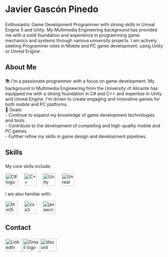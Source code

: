 <h1>Javier Gascón Pinedo</h1>

<h3>

</h3>

<p>Enthusiastic Game Development Programmer with strong skills in Unreal Engine 5 and Unity. My Multimedia Engineering background has provided me with a solid foundation and experience in programming game mechanics and systems through various university projects. I am actively seeking Programmer roles in Mobile and PC game development, using Unity or Unreal Engine.</p>

<h3>

</h3>

<h2>About Me</h2>

<h3>

</h3>

<p>📚 I'm a passionate programmer with a focus on game development. My background in Multimedia Engineering from the University of Alicante has equipped me with a strong foundation in C# and C++ and expertise in Unity and Unreal Engine. I'm driven to create engaging and innovative games for both mobile and PC platforms.<br>🎯 Goals: <br>-   Continue to expand my knowledge of game development technologies and tools.<br>-   Contribute to the development of compelling and high-quality mobile and PC games.<br>-   Further refine my skills in game design and development pipelines.</p>

<h3>

</h3>

<h2>Skills</h2>

<h3>

</h3>

<p>My core skills include:</p>

<div align="left">
    <img src="https://cdn.jsdelivr.net/gh/devicons/devicon/icons/csharp/csharp-original.svg" height="40" alt="C# logo" />
    <img width="12" />
    <img src="https://cdn.jsdelivr.net/gh/devicons/devicon/icons/cplusplus/cplusplus-original.svg" height="40" alt="C++ logo" />
    <img width="12" />
    <img src="https://cdn.jsdelivr.net/gh/devicons/devicon/icons/unity/unity-original.svg" height="40" alt="Unity logo" />
    <img width="12" />
    <img src="https://cdn.jsdelivr.net/gh/devicons/devicon/icons/unrealengine/unrealengine-original.svg" height="40" alt="Unreal Engine logo" />
    </div>

<p>I am also familiar with:</p>

<div align="left">
    <img src="https://cdn.jsdelivr.net/gh/devicons/devicon/icons/html5/html5-original.svg" height="40" alt="html5 logo" />
    <img width="12" />
    <img src="https://cdn.jsdelivr.net/gh/devicons/devicon/icons/css3/css3-original.svg" height="40" alt="css3 logo" />
    <img width="12" />
    <img src="https://cdn.jsdelivr.net/gh/devicons/devicon/icons/javascript/javascript-original.svg" height="40" alt="javascript logo" />
</div>

<h3>

</h3>

<h2>Contact</h2>

<h3>

</h3>

<div align="left">
    <a href="https://www.linkedin.com/in/javier-gascon-pinedo/">
        <img src="https://raw.githubusercontent.com/maurodesouza/profile-readme-generator/master/src/assets/icons/social/linkedin/default.svg" width="52" height="40" alt="LinkedIn logo" />
    </a>
    <a href="mailto:javier.gascon.14@gmail.com">
        <img src="https://raw.githubusercontent.com/maurodesouza/profile-readme-generator/master/src/assets/icons/social/gmail/default.svg" width="52" height="40" alt="Gmail logo" />
    </a>
    <img src="https://raw.githubusercontent.com/maurodesouza/profile-readme-generator/master/src/assets/icons/social/discord/default.svg" width="52" height="40" alt="discord logo" />
</div>



###
